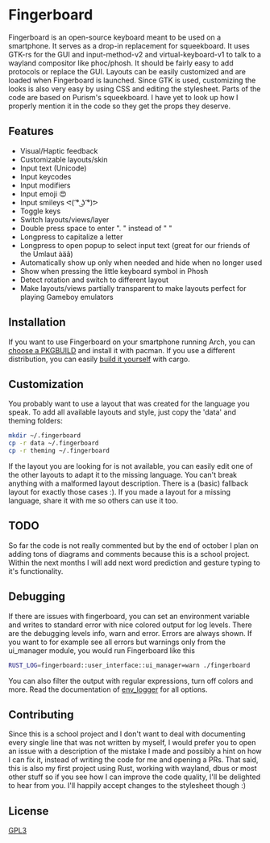 # Fingerboard
Fingerboard is an open-source keyboard meant to be used on a smartphone. It serves as a drop-in replacement for squeekboard.
It uses GTK-rs for the GUI and input-method-v2 and virtual-keyboard-v1 to talk to a wayland compositor like phoc/phosh.
It should be fairly easy to add protocols or replace the GUI. Layouts can be easily customized and are loaded when Fingerboard is launched.
Since GTK is used, customizing the looks is also very easy by using CSS and editing the stylesheet. Parts of the code are based on Purism's squeekboard.
I have yet to look up how I properly mention it in the code so they get the props they deserve.

## Features
- Visual/Haptic feedback
- Customizable layouts/skin
- Input text (Unicode)
- Input keycodes
- Input modifiers
- Input emoji 😍
- Input smileys ᕙ( ͡° ͜ʖ ͡°)ᕗ
- Toggle keys
- Switch layouts/views/layer
- Double press space to enter ". " instead of "  "
- Longpress to capitalize a letter
- Longpress to open popup to select input text (great for our friends of the Umlaut àäâ)
- Automatically show up only when needed and hide when no longer used
- Show when pressing the little keyboard symbol in Phosh
- Detect rotation and switch to different layout
- Make layouts/views partially transparent to make layouts perfect for playing Gameboy emulators

## Installation
If you want to use Fingerboard on your smartphone running Arch, you can [choose a PKGBUILD](packaging/README.md) and install it with pacman. If you use a different distribution, you can easily [build it yourself](docs/building/build_on_pinephone.md) with cargo. 

## Customization
You probably want to use a layout that was created for the language you speak.
To add all available layouts and style, just copy the 'data' and theming folders:

```bash
mkdir ~/.fingerboard
cp -r data ~/.fingerboard
cp -r theming ~/.fingerboard
```

If the layout you are looking for is not available, you can easily edit one of the other layouts to adapt it to the missing language. You can't break anything with a malformed layout description. There is a (basic) fallback layout for exactly those cases :). If you made a layout for a missing language, share it with me so others can use it too.

## TODO
So far the code is not really commented but by the end of october I plan on adding tons of diagrams and comments because this is 
a school project. Within the next months I will add next word prediction and gesture typing to it's functionality.

## Debugging
If there are issues with fingerboard, you can set an environment variable and writes to standard error with nice colored output for log levels. There are the debugging levels info, warn and error. Errors are always shown. If you want to for example see all errors but warnings only from the ui_manager module, you would run Fingerboard like this
```bash
RUST_LOG=fingerboard::user_interface::ui_manager=warn ./fingerboard
```
You can also filter the output with regular expressions, turn off colors and more. Read the documentation of [env_logger](https://docs.rs/env_logger) for all options.

## Contributing
Since this is a school project and I don't want to deal with documenting every single line that was not written by myself, I would prefer 
you to open an issue with a description of the mistake I made and possibly a hint on how I can fix it, instead of writing the code for me 
and opening a PRs. That said, this is also my first project using Rust, working with wayland, dbus or most other stuff so if you see how I 
can improve the code quality, I'll be delighted to hear from you. I'll happily accept changes to the stylesheet though :)

## License
[GPL3](https://choosealicense.com/licenses/gpl-3.0/)
